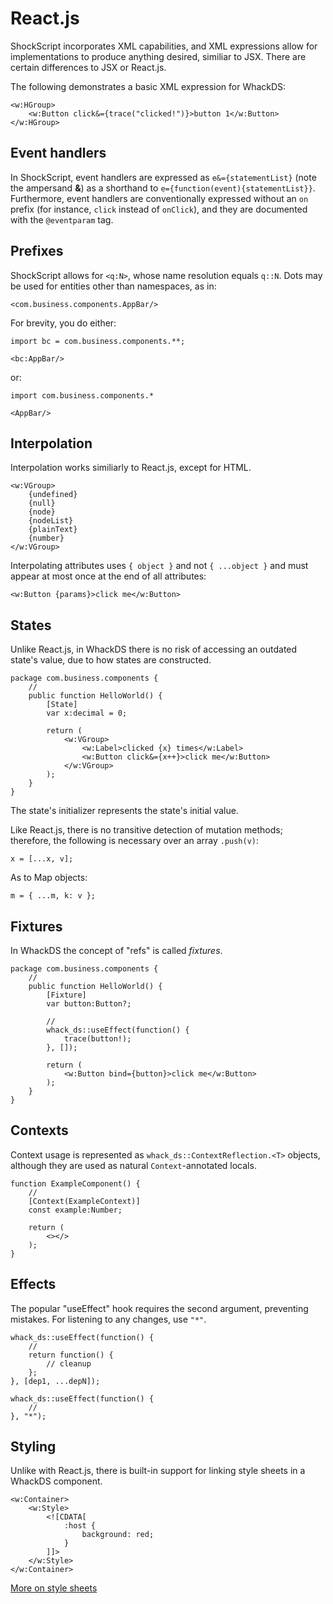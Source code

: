 # React.js

ShockScript incorporates XML capabilities, and XML expressions allow for implementations to produce anything desired, similiar to JSX. There are certain differences to JSX or React.js.

The following demonstrates a basic XML expression for WhackDS:

```
<w:HGroup>
    <w:Button click&={trace("clicked!")}>button 1</w:Button>
</w:HGroup>
```

## Event handlers

In ShockScript, event handlers are expressed as `e&={statementList}` (note the ampersand **\&**) as a shorthand to `e={function(event){statementList}}`. Furthermore, event handlers are conventionally expressed without an `on` prefix (for instance, `click` instead of `onClick`), and they are documented with the `@eventparam` tag.

## Prefixes

ShockScript allows for `<q:N>`, whose name resolution equals `q::N`. Dots may be used for entities other than namespaces, as in:

```
<com.business.components.AppBar/>
```

For brevity, you do either:

```
import bc = com.business.components.**;

<bc:AppBar/>
```

or:

```
import com.business.components.*

<AppBar/>
```

## Interpolation

Interpolation works similiarly to React.js, except for HTML.

```
<w:VGroup>
    {undefined}
    {null}
    {node}
    {nodeList}
    {plainText}
    {number}
</w:VGroup>
```

Interpolating attributes uses `{ object }` and not `{ ...object }` and must appear at most once at the end of all attributes:

```
<w:Button {params}>click me</w:Button>
```

## States

Unlike React.js, in WhackDS there is no risk of accessing an outdated state's value, due to how states are constructed.

```
package com.business.components {
    //
    public function HelloWorld() {
        [State]
        var x:decimal = 0;

        return (
            <w:VGroup>
                <w:Label>clicked {x} times</w:Label>
                <w:Button click&={x++}>click me</w:Button>
            </w:VGroup>
        );
    }
}
```

The state's initializer represents the state's initial value.

Like React.js, there is no transitive detection of mutation methods; therefore, the following is necessary over an array `.push(v)`:

```
x = [...x, v];
```

As to Map objects:

```
m = { ...m, k: v };
```

## Fixtures

In WhackDS the concept of "refs" is called *fixtures*.

```
package com.business.components {
    //
    public function HelloWorld() {
        [Fixture]
        var button:Button?;

        //
        whack_ds::useEffect(function() {
            trace(button!);
        }, []);

        return (
            <w:Button bind={button}>click me</w:Button>
        );
    }
}
```

## Contexts

Context usage is represented as `whack_ds::ContextReflection.<T>` objects, although they are used as natural `Context`-annotated locals.

```
function ExampleComponent() {
    //
    [Context(ExampleContext)]
    const example:Number;

    return (
        <></>
    );
}
```

## Effects

The popular "useEffect" hook requires the second argument, preventing mistakes. For listening to any changes, use `"*"`.

```
whack_ds::useEffect(function() {
    //
    return function() {
        // cleanup
    };
}, [dep1, ...depN]);

whack_ds::useEffect(function() {
    //
}, "*");
```

## Styling

Unlike with React.js, there is built-in support for linking style sheets in a WhackDS component.

```
<w:Container>
    <w:Style>
        <![CDATA[
            :host {
                background: red;
            }
        ]]>
    </w:Style>
</w:Container>
```


[More on style sheets](../xml-capabilities/whack.md#linking-cascading-style-sheets)
